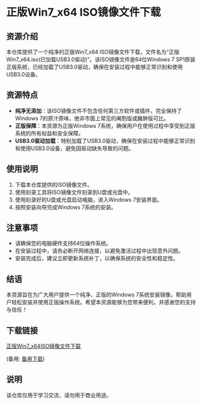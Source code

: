 # 正版Win7_x64 ISO镜像文件下载

## 资源介绍

本仓库提供了一个纯净的正版Win7_x64 ISO镜像文件下载，文件名为“正版Win7_x64.iso(已加载USB3.0驱动)”。该ISO镜像文件是64位Windows 7 SP1原装正版系统，已经加载了USB3.0驱动，确保在安装过程中能够正常识别和使用USB3.0设备。

## 资源特点

- **纯净无添加**：该ISO镜像文件不包含任何第三方软件或插件，完全保持了Windows 7的原汁原味，绝非市面上常见的阉割版或臃肿版可比。
- **正版保障**：本资源为正版Windows 7系统，确保用户在使用过程中享受到正版系统的所有权益和安全保障。
- **USB3.0驱动加载**：特别加载了USB3.0驱动，确保在安装过程中能够正常识别和使用USB3.0设备，避免因驱动缺失导致的问题。

## 使用说明

1. 下载本仓库提供的ISO镜像文件。
2. 使用刻录工具将ISO镜像文件刻录到U盘或光盘中。
3. 使用刻录好的U盘或光盘启动电脑，进入Windows 7安装界面。
4. 按照安装向导完成Windows 7系统的安装。

## 注意事项

- 请确保您的电脑硬件支持64位操作系统。
- 在安装过程中，请务必断开网络连接，以避免激活过程中出现意外问题。
- 安装完成后，建议立即更新系统补丁，以确保系统的安全性和稳定性。

## 结语

本资源旨在为广大用户提供一个纯净、正版的Windows 7系统安装镜像，帮助用户轻松安装并使用正版操作系统。希望本资源能够为您带来便利，并感谢您的支持与信任！

## 下载链接
[正版Win7_x64ISO镜像文件下载](https://pan.quark.cn/s/bfc00f4a92a3) 

(备用: [备用下载](https://pan.baidu.com/s/1DeNM1WVP7XvfA-ie_A6Xeg?pwd=1234))

## 说明

该仓库仅用于学习交流，请勿用于商业用途。
